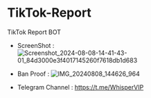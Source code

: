 # TikTok-Report
TikTok Report BOT
- ScreenShot : ![Screenshot_2024-08-08-14-41-43-01_84d3000e3f4017145260f7618db1d683](https://github.com/user-attachments/assets/52b6efa0-cb0a-4857-82c5-487faec969c6)
- Ban Proof : ![IMG_20240808_144626_964](https://github.com/user-attachments/assets/182f236e-4986-411b-be8b-66b1be67f737)

- Telegram Channel : https://t.me/WhisperVIP
